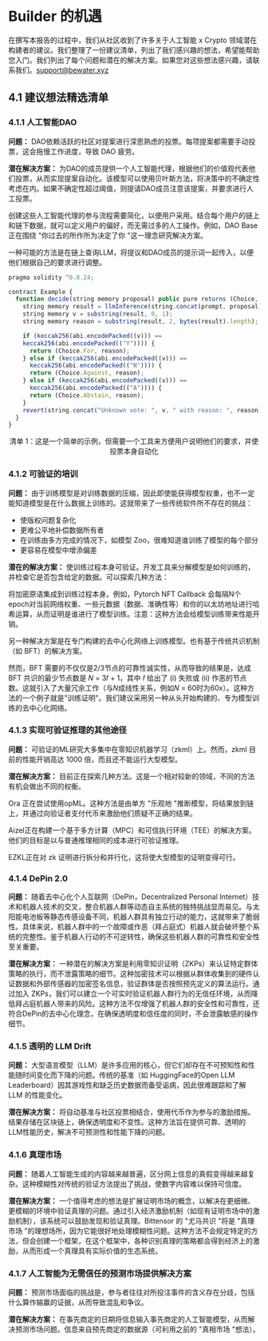 # Builder 的机遇

在撰写本报告的过程中，我们从社区收到了许多关于人工智能 x Crypto 领域潜在构建者的建议。我们整理了一份建议清单，列出了我们感兴趣的想法，希望能帮助您入门。我们列出了每个问题和潜在的解决方案。如果您对这些想法感兴趣，请联系我们。<support@bewater.xyz>

## 4.1 建议想法精选清单

### 4.1.1 人工智能DAO

**问题：** DAO依赖活跃的社区对提案进行深思熟虑的投票。每项提案都需要手动投票，这会拖慢工作进度，导致 DAO 疲劳。

**潜在解决方案：** 为DAO的成员提供一个人工智能代理，根据他们的价值观代表他们投票，从而实现提案自动化。该模型可以使用贝叶斯方法，将决策中的不确定性考虑在内。如果不确定性超过阈值，则提请DAO成员注意该提案，并要求进行人工投票。

创建这些人工智能代理的参与流程需要简化，以便用户采用。结合每个用户的链上和链下数据，就可以定义用户的偏好，而无需过多的人工操作。例如，DAO Base 正在围绕 "你过去的所作所为决定了你 "这一理念研究解决方案。

一种可能的方法是在链上查询LLM，将提议和DAO成员的提示词一起传入，以便他们根据自己的要求进行调整。

```js
pragma solidity ^0.8.24;

contract Example {
  function decide(string memory proposal) public pure returns (Choice, string, memory) {
    string memory result = llmInference(string.concat(prompt, proposal));
    string memory v = substring(result, 0, 1);
    string memory reason = substring(result, 2, bytes(result).length);

    if (keccak256(abi.encodePacked((v))) ==
    keccak256(abi.encodePacked(("Y")))) {
      return (Choice.For, reason);
    } else if (keccak256(abi.encodePacked((v))) ==
      keccak256(abi.encodePacked(("N")))) {
      return (Choice.Against, reason);
    } else if (keccak256(abi.encodePacked((v))) ==
      keccak256(abi.encodePacked(("A")))) {
      return (Choice.Abstain, reason);
    }
    revert(string.concat("Unknown vote: ", v, " with reason: ", reason));
  }
}
```

<center>清单 1：这是一个简单的示例，但需要一个工具来方便用户说明他们的要求，并使投票本身自动化</center>

### 4.1.2 可验证的培训

**问题：** 由于训练模型是对训练数据的压缩，因此即使能获得模型权重，也不一定能知道模型是在什么数据上训练的。这就带来了一些传统软件所不存在的挑战：

- 使版权问题复杂化
- 更难公平地补偿数据所有者
- 在训练由多方完成的情况下，如模型 Zoo，很难知道谁训练了模型的每个部分
- 更容易在模型中增添偏差

**潜在的解决方案：** 使训练过程本身可验证。开发工具来分解模型是如何训练的，并检查它是否包含给定的数据。可以探索几种方法：

将加密原语集成到训练过程本身。例如，Pytorch NFT Callback 会每隔N个epoch对当前网络权重、一些元数据（数据、准确性等）和你的以太坊地址进行哈希运算，从而证明是谁进行了模型训练。注意：这种方法会给模型训练带来性能开销。

另一种解决方案是在专门构建的去中心化网络上训练模型。也有基于传统共识机制（如 BFT）的解决方案。

然而，BFT 需要的不仅仅是2/3节点的可靠性诚实性，从而导致的结果是，达成 BFT 共识的最少节点数是 𝑁 = 3𝑓 + 1，其中 𝑓 给出了 (i) 失败或 (ii) 作恶的节点数。这就引入了大量冗余工作（与𝑁成线性关系，例如𝑁 = 60时为60x）。这种方法的一个例子就是"训练证明"。我们建议采用另一种从头开始构建的、专为模型训练的去中心化网络。

### 4.1.3 实现可验证推理的其他途径

**问题：** 可验证的ML研究大多集中在零知识机器学习（zkml）上。然而，zkml 目前的性能开销高达 1000 倍，而且还不能运行大型模型。

**潜在解决方案：** 目前正在探索几种方法。这是一个相对较新的领域，不同的方法有机会做出不同的权衡。

Ora 正在尝试使用opML。这种方法是由单方 "乐观地 "推断模型，将结果放到链上，并通过向验证者支付代币来激励他们质疑不正确的结果。

Aizel正在构建一个基于多方计算（MPC）和可信执行环境（TEE）的解决方案。他们的目标是以与普通推理相同的成本进行可验证推理。

EZKL正在对 zk 证明进行拆分和并行化，这将使大型模型的证明变得可行。

### 4.1.4 DePin 2.0

**问题：** 随着去中心化个人互联网（DePin，Decentralized Personal Internet）技术和机器人技术的交叉，整合机器人群等动态自主系统的独特挑战显而易见。与太阳能电池板等静态传感设备不同，机器人群具有独立行动的能力，这就带来了脆弱性。具体来说，机器人群中的一个故障或作恶（拜占庭式）机器人就会破坏整个系统的完整性。鉴于机器人行动的不可逆转性，确保这些机器人群的可靠性和安全性至关重要。

**潜在解决方案：** 一种潜在的解决方案是利用零知识证明（ZKPs）来认证特定群体策略的执行，而不泄露策略的细节。这种加密技术可以根据从群体收集到的硬件认证数据和外部传感器的加密签名信息，验证群体是否按照预先定义的算法运行。通过加入 ZKPs，我们可以建立一个可实时验证机器人群行为的无信任环境，从而降低拜占庭机器人带来的风险。这种方法不仅增强了机器人群的安全性和可靠性，还符合DePin的去中心化理念，在确保透明度和信任度的同时，不会泄露敏感的操作细节。

### 4.1.5 透明的 LLM Drift

**问题：** 大型语言模型（LLM）是许多应用的核心，但它们却存在不可预知性和性能随时间变化而下降的问题。传统的基准（如 HuggingFace的Open LLM Leaderboard）因其游戏性和缺乏历史数据而备受诟病，因此很难跟踪和了解 LLM 的性能变化。

**潜在解决方案：** 将自动基准与社区投票相结合，使用代币作为参与的激励措施。结果存储在区块链上，确保透明度和不变性。这种方法旨在提供可靠、透明的LLM性能历史，解决不可预测性和性能下降的问题。

### 4.1.6 真理市场

**问题：** 随着人工智能生成的内容越来越普遍，区分网上信息的真假变得越来越复杂。这种模糊性对传统的验证方法提出了挑战，使数字内容难以保持可信度。

**潜在解决方案：** 一个值得考虑的想法是扩展证明市场的概念，以解决在更细微、更模糊的环境中验证真理的问题。通过引入经济激励机制（如现有证明市场中的激励机制），该系统可以鼓励发现和验证真理。Bittensor 的 "尤马共识 "将是 "真理市场 "的理想场所，因为它能很好地处理模糊性问题。这种方法不会规定特定的方法，但会创建一个框架，在这个框架中，各种识别真理的策略都会得到经济上的激励，从而形成一个真理具有实际价值的生态系统。

### 4.1.7 人工智能为无需信任的预测市场提供解决方案

**问题：** 预测市场面临的挑战是，参与者往往对所投注事件的含义存在分歧，包括什么算作输赢的证据，从而导致混乱和争议。

**潜在解决方案：** 在事先商定的日期将信息输入事先商定的人工智能模型，从而解决预测市场问题。信息来自预先商定的数据源（可利用之前的 "真相市场 "想法）。
